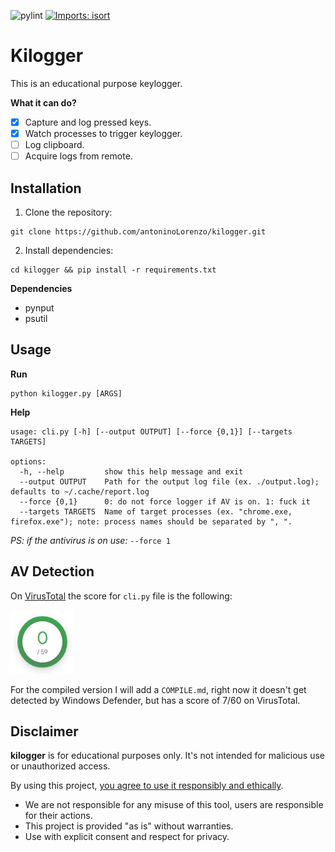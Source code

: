 ![pylint](https://img.shields.io/badge/PyLint-9.89-yellow?logo=python&logoColor=white)
[![Imports: isort](https://img.shields.io/badge/%20imports-isort-%231674b1?style=flat&labelColor=ef8336)](https://pycqa.github.io/isort/)

# Kilogger
This is an educational purpose keylogger.

**What it can do?**
- [x] Capture and log pressed keys.
- [x] Watch processes to trigger keylogger.
- [ ] Log clipboard.
- [ ] Acquire logs from remote.

## Installation
1. Clone the repository:
```
git clone https://github.com/antoninoLorenzo/kilogger.git
```

2. Install dependencies:
```
cd kilogger && pip install -r requirements.txt
```

**Dependencies**
- pynput
- psutil

## Usage
**Run**
```
python kilogger.py [ARGS]
```

**Help**
```
usage: cli.py [-h] [--output OUTPUT] [--force {0,1}] [--targets TARGETS]

options:
  -h, --help         show this help message and exit
  --output OUTPUT    Path for the output log file (ex. ./output.log); defaults to ~/.cache/report.log
  --force {0,1}      0: do not force logger if AV is on. 1: fuck it
  --targets TARGETS  Name of target processes (ex. "chrome.exe, firefox.exe"); note: process names should be separated by ", ".
```

*PS: if the antivirus is on use:* `--force 1`

## AV Detection
On [VirusTotal](https://www.virustotal.com/gui/home/upload) the score for `cli.py` file is the following:

<img src="./static/virus_total_score.PNG" style="width:102px;height:102px"/>

For the compiled version I will add a `COMPILE.md`, right now it doesn't get detected by Windows Defender, but has a score of 7/60 on VirusTotal.

## Disclaimer
**kilogger** is for educational purposes only. It's not intended for malicious use or unauthorized access. 

By using this project, <u>you agree to use it responsibly and ethically</u>.
- We are not responsible for any misuse of this tool, users are responsible for their actions. 
- This project is provided "as is" without warranties. 
- Use with explicit consent and respect for privacy.
